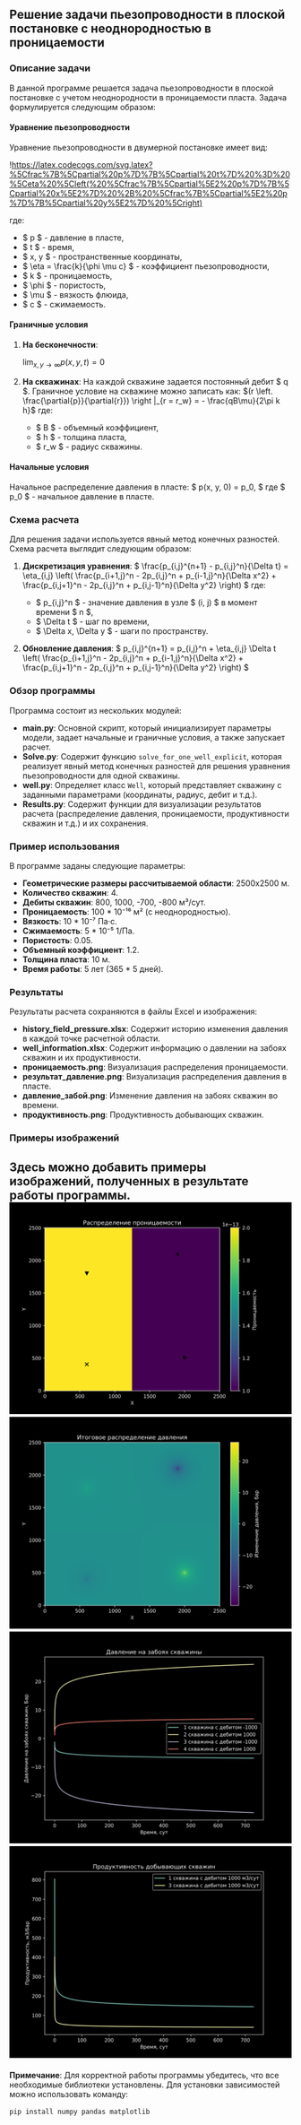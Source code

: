 

## Решение задачи пьезопроводности в плоской постановке с неоднородностью в проницаемости

### Описание задачи

В данной программе решается задача пьезопроводности в плоской постановке с учетом неоднородности в проницаемости пласта. Задача формулируется следующим образом:

#### Уравнение пьезопроводности

Уравнение пьезопроводности в двумерной постановке имеет вид:

!https://latex.codecogs.com/svg.latex?%5Cfrac%7B%5Cpartial%20p%7D%7B%5Cpartial%20t%7D%20%3D%20%5Ceta%20%5Cleft(%20%5Cfrac%7B%5Cpartial%5E2%20p%7D%7B%5Cpartial%20x%5E2%7D%20%2B%20%5Cfrac%7B%5Cpartial%5E2%20p%7D%7B%5Cpartial%20y%5E2%7D%20%5Cright)

где:
- $ p $ - давление в пласте,
- $ t $ - время,
- $ x, y $ - пространственные координаты,
- $ \eta = \frac{k}{\phi \mu c} $ - коэффициент пьезопроводности,
- $ k $ - проницаемость,
- $ \phi $ - пористость,
- $ \mu $ - вязкость флюида,
- $ c $ - сжимаемость.

#### Граничные условия

1. **На бесконечности**:
   
   $\lim_{x, y \to \infty} p(x, y, t) = 0$
   

2. **На скважинах**:
   На каждой скважине задается постоянный дебит $ q $. Граничное условие на скважине можно записать как:
   $(r \left. \frac{\partial{p}}{\partial{r}}) \right |_{r = r_w} = - \frac{qB\mu}{2\pi k h}$
   где:
   - $ B $ - объемный коэффициент,
   - $ h $ - толщина пласта,
   - $ r_w $ - радиус скважины.

#### Начальные условия

Начальное распределение давления в пласте:
$
p(x, y, 0) = p_0, 
$
где $ p_0 $ - начальное давление в пласте.

### Схема расчета

Для решения задачи используется явный метод конечных разностей. Схема расчета выглядит следующим образом:

1. **Дискретизация уравнения**:
   $
   \frac{p_{i,j}^{n+1} - p_{i,j}^n}{\Delta t} = \eta_{i,j} \left( \frac{p_{i+1,j}^n - 2p_{i,j}^n + p_{i-1,j}^n}{\Delta x^2} + \frac{p_{i,j+1}^n - 2p_{i,j}^n + p_{i,j-1}^n}{\Delta y^2} \right)
   $
   где:
   - $ p_{i,j}^n $ - значение давления в узле $ (i, j) $ в момент времени $ n $,
   - $ \Delta t $ - шаг по времени,
   - $ \Delta x, \Delta y $ - шаги по пространству.

2. **Обновление давления**:
   $
   p_{i,j}^{n+1} = p_{i,j}^n + \eta_{i,j} \Delta t \left( \frac{p_{i+1,j}^n - 2p_{i,j}^n + p_{i-1,j}^n}{\Delta x^2} + \frac{p_{i,j+1}^n - 2p_{i,j}^n + p_{i,j-1}^n}{\Delta y^2} \right)
   $



### Обзор программы

Программа состоит из нескольких модулей:

- **main.py**: Основной скрипт, который инициализирует параметры модели, задает начальные и граничные условия, а также запускает расчет.
- **Solve.py**: Содержит функцию `solve_for_one_well_explicit`, которая реализует явный метод конечных разностей для решения уравнения пьезопроводности для одной скважины.
- **well.py**: Определяет класс `Well`, который представляет скважину с заданными параметрами (координаты, радиус, дебит и т.д.).
- **Results.py**: Содержит функции для визуализации результатов расчета (распределение давления, проницаемости, продуктивности скважин и т.д.) и их сохранения.

### Пример использования

В программе заданы следующие параметры:

- **Геометрические размеры рассчитываемой области**: 2500x2500 м.
- **Количество скважин**: 4.
- **Дебиты скважин**: 800, 1000, -700, -800 м³/сут.
- **Проницаемость**: 100 * 10⁻¹⁶ м² (с неоднородностью).
- **Вязкость**: 10 * 10⁻⁷ Па·с.
- **Сжимаемость**: 5 * 10⁻⁵ 1/Па.
- **Пористость**: 0.05.
- **Объемный коэффициент**: 1.2.
- **Толщина пласта**: 10 м.
- **Время работы**: 5 лет (365 * 5 дней).

### Результаты

Результаты расчета сохраняются в файлы Excel и изображения:

- **history_field_pressure.xlsx**: Содержит историю изменения давления в каждой точке расчетной области.
- **well_information.xlsx**: Содержит информацию о давлении на забоях скважин и их продуктивности.
- **проницаемость.png**: Визуализация распределения проницаемости.
- **результат_давление.png**: Визуализация распределения давления в пласте.
- **давление_забой.png**: Изменение давления на забоях скважин во времени.
- **продуктивность.png**: Продуктивность добывающих скважин.

### Примеры изображений

Здесь можно добавить примеры изображений, полученных в результате работы программы.
![проницаемость.png](%D0%9D%D0%B5%D1%84%D1%82%D0%B5%D0%B3%D0%B0%D0%B7%20%D0%A0%D0%B5%D1%81%D1%87%D0%B5%D1%82%D0%BA%D0%B0%2Fresults%20files%2F%D0%BF%D1%80%D0%BE%D0%BD%D0%B8%D1%86%D0%B0%D0%B5%D0%BC%D0%BE%D1%81%D1%82%D1%8C.png)
![результат_давление.png](%D0%9D%D0%B5%D1%84%D1%82%D0%B5%D0%B3%D0%B0%D0%B7%20%D0%A0%D0%B5%D1%81%D1%87%D0%B5%D1%82%D0%BA%D0%B0%2Fresults%20files%2F%D1%80%D0%B5%D0%B7%D1%83%D0%BB%D1%8C%D1%82%D0%B0%D1%82_%D0%B4%D0%B0%D0%B2%D0%BB%D0%B5%D0%BD%D0%B8%D0%B5.png)
![давление_забой.png](%D0%9D%D0%B5%D1%84%D1%82%D0%B5%D0%B3%D0%B0%D0%B7%20%D0%A0%D0%B5%D1%81%D1%87%D0%B5%D1%82%D0%BA%D0%B0%2Fresults%20files%2F%D0%B4%D0%B0%D0%B2%D0%BB%D0%B5%D0%BD%D0%B8%D0%B5_%D0%B7%D0%B0%D0%B1%D0%BE%D0%B9.png)
![продуктивность.png](%D0%9D%D0%B5%D1%84%D1%82%D0%B5%D0%B3%D0%B0%D0%B7%20%D0%A0%D0%B5%D1%81%D1%87%D0%B5%D1%82%D0%BA%D0%B0%2Fresults%20files%2F%D0%BF%D1%80%D0%BE%D0%B4%D1%83%D0%BA%D1%82%D0%B8%D0%B2%D0%BD%D0%BE%D1%81%D1%82%D1%8C.png)
---

**Примечание**: Для корректной работы программы убедитесь, что все необходимые библиотеки установлены. Для установки зависимостей можно использовать команду:

```bash
pip install numpy pandas matplotlib 
```
